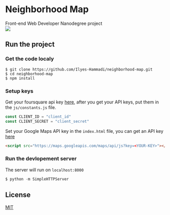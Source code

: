 # Neighborhood Map
Front-end Web Developer Nanodegree project
<br>
![](https://github.com/Ilyes-Hammadi/neighborhood-map/blob/master/docs/demo.gif)

## Run the project
### Get the code localy
```shell
$ git clone https://github.com/Ilyes-Hammadi/neighborhood-map.git
$ cd neighborhood-map
$ npm install
```

### Setup keys
Get your foursquare api key [here](https://developer.foursquare.com/), after you get your API keys, put them in the `js/constants.js` file.
```javascript
const CLIENT_ID = "client_id"
const CLIENT_SECRET = "client_secret"
```

Set your Google Maps API key in the `index.html` file, you can get an API key [here](https://developers.google.com/maps/documentation/javascript/get-api-key)
```html
<script src="https://maps.googleapis.com/maps/api/js?key=<YOUR-KEY>"></script>
```

### Run the devlopement server
The server will run on `localhost:8000`
```python
$ python -m SimpleHTTPServer
```

## License
[MIT](https://github.com/Ilyes-Hammadi/neighborhood-map/blob/master/LICENSE)
